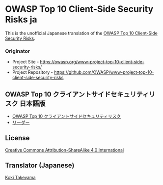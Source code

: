 # OWASP Top 10 Client-Side Security Risks ja

This is the unofficial Japanese translation of the [OWASP Top 10 Client-Side Security Risks](https://github.com/OWASP/www-project-top-10-client-side-security-risks).

### Originator

- Project Site - <https://owasp.org/www-project-top-10-client-side-security-risks/>
- Project Repository - <https://github.com/OWASP/www-project-top-10-client-side-security-risks>

## OWASP Top 10 クライアントサイドセキュリティリスク 日本語版

* [OWASP Top 10 クライアントサイドセキュリティリスク](Document/index.md)
* [リーダー](Document/leaders.md)

## License

[Creative Commons Attribution-ShareAlike 4.0 International](https://creativecommons.org/licenses/by-sa/4.0/)

## Translator (Japanese)

[Koki Takeyama](https://github.com/coky-t)
